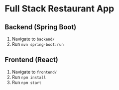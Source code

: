 # Full Stack Restaurant App

## Backend (Spring Boot)
1. Navigate to `backend/`
2. Run `mvn spring-boot:run`

## Frontend (React)
1. Navigate to `frontend/`
2. Run `npm install`
3. Run `npm start`
